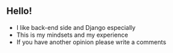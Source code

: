 ## Hello!

- I like back-end side and Django especially
- This is my mindsets and my experience
- If you have another opinion please write a comments
